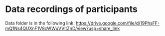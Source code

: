 # Data recordings of participants

Data folder is in the following link:
https://drive.google.com/file/d/19PhsFF-mQ1Ns4QUXnF1V8cWWuVVltZnD/view?usp=share_link